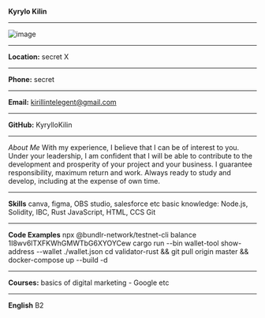 
**Kyrylo Kilin**
_______________________________________________________________________________________________________________________________________________________________________
![image](https://user-images.githubusercontent.com/83702309/206927559-33b10cd7-8217-4b6a-941d-03ad92f51f1a.png)
_______________________________________________________________________________________________________________________________________________________________________

**Location:** secret X  
_______________________________________________________________________________________________________________________________________________________________________
**Phone:** secret
_______________________________________________________________________________________________________________________________________________________________________
**Email:** kirillintelegent@gmail.com
_______________________________________________________________________________________________________________________________________________________________________
**GitHub:** KyrylloKilin
_______________________________________________________________________________________________________________________________________________________________________
_About Me_
With my experience, I believe that I can be of interest to you. Under your leadership, I am confident that I will be able to contribute to the development and prosperity of your project and your business.
I guarantee responsibility, maximum return and work. Always ready to study and develop, including at the expense of own time.
_______________________________________________________________________________________________________________________________________________________________________
**Skills**
canva, figma, OBS studio, salesforce etc
basic knowledge: Node.js, Solidity, IBC, Rust
JavaScript, HTML, CCS 
Git
_______________________________________________________________________________________________________________________________________________________________________
**Code Examples**
npx @bundlr-network/testnet-cli balance 1I8wv6lTXFKWhGMWTbG6XYOYCew
cargo run --bin wallet-tool show-address --wallet ./wallet.json
cd validator-rust && git pull origin master && docker-compose up --build -d
_______________________________________________________________________________________________________________________________________________________________________
**Courses:**
basics of digital marketing - Google
etc
_______________________________________________________________________________________________________________________________________________________________________
**English**
B2 
